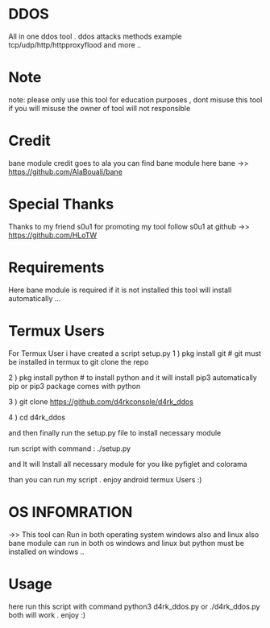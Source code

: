 # DDOS
All in one ddos tool . ddos attacks methods 
example tcp/udp/http/httpproxyflood and more ..
# Note
note: please only use this tool for education purposes ,  dont misuse this tool if you will misuse the owner of tool will not responsible 
# Credit
bane module credit goes to ala 
you can find bane module here 
bane ->> https://github.com/AlaBouali/bane
# Special Thanks
Thanks to my friend s0u1 for promoting my tool 
follow s0u1 at github ->> https://github.com/HLoTW


# Requirements
Here bane module is required if it is not installed this tool will install automatically ...

# Termux Users
For Termux User i have created a script setup.py
1 ) pkg install git  # git must be installed in termux to git clone the repo

2 ) pkg install python # to install python and it will install pip3 automatically pip or pip3 
package comes with python 

3 ) git clone https://github.com/d4rkconsole/d4rk_ddos

4 ) cd d4rk_ddos

and then finally run the setup.py file to install  necessary module 

run script with command : ./setup.py

and It will Install all necessary module for you like pyfiglet and colorama 

than you can run my script . enjoy android termux Users :)

# OS INFOMRATION 
->>  This tool can Run in both operating system windows also and linux also bane module can run 
in both os windows and linux but python must be installed on windows ..

# Usage
here run this script with command python3 d4rk_ddos.py or ./d4rk_ddos.py both will work .
enjoy :) 

